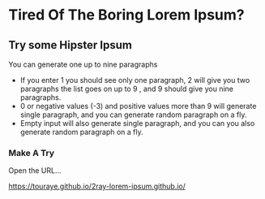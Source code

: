 # Tired Of The Boring Lorem Ipsum?



## Try some Hipster Ipsum

You can generate one up to nine paragraphs

* If you enter 1 you should see only one paragraph, 2 will give you two paragraphs the list goes on up to 9 , and 9 should give you nine paragraphs.
* 0 or negative values (-3) and positive values more than 9 will generate single paragraph, and you can generate random paragraph  on a fly.
* Empty input will also generate single paragraph, and you can you also generate random paragraph on a fly.

### Make A Try

Open the URL...

https://touraye.github.io/2ray-lorem-ipsum.github.io/

